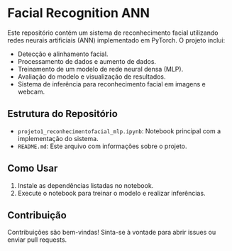 # Facial Recognition ANN

Este repositório contém um sistema de reconhecimento facial utilizando redes neurais artificiais (ANN) implementado em PyTorch. O projeto inclui:

- Detecção e alinhamento facial.
- Processamento de dados e aumento de dados.
- Treinamento de um modelo de rede neural densa (MLP).
- Avaliação do modelo e visualização de resultados.
- Sistema de inferência para reconhecimento facial em imagens e webcam.

## Estrutura do Repositório

- `projeto1_reconhecimentofacial_mlp.ipynb`: Notebook principal com a implementação do sistema.
- `README.md`: Este arquivo com informações sobre o projeto.

## Como Usar

1. Instale as dependências listadas no notebook.
2. Execute o notebook para treinar o modelo e realizar inferências.

## Contribuição

Contribuições são bem-vindas! Sinta-se à vontade para abrir issues ou enviar pull requests.